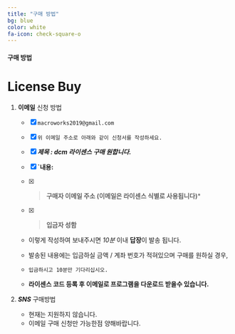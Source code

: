 ```yaml
---
title: "구매 방법"
bg: blue
color: white
fa-icon: check-square-o
---
```


#### 구매 방법

# License Buy

1. **이메일** 신청 방법

   - [x] `macroworks2019@gmail.com`

   - [x] `위 이메일 주소로 아래와 같이 신청서를 작성하세요.`

   - [x] ***제목 : dcm 라이센스 구매 원합니다.***

   - [x] **`내용:** 

   - [x] > **구매자 이메일 주소  (이메일은 라이센스 식별로 사용됩니다)***

   - [x] > **입금자 성함**

   

   - 이렇게 작성하여 보내주시면 *10분* 이내 **답장**이 발송 됩니다.

   - 발송된 내용에는 입금하실 금액 / 계좌 번호가 적혀있으며 구매를 원하실 경우,

   - `입금하시고 10분만 기다리십시오.`

   - **라이센스 코드 등록 후 이메일로 프로그램을 다운로드 받을수 있습니다.**

2. ***SNS*** 구매방법
   * 현재는 지원하지 않습니다.
   * 이메일 구매 신청만 가능한점 양해바랍니다.

